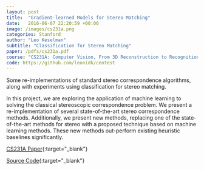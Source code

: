 ```yaml
---
layout: post
title:  "Gradient-learned Models for Stereo Matching"
date:   2016-06-07 22:20:59 +00:00
image: /images/cs231a.png
categories: Stanford
author: "Leo Keselman"
subtitle: "Classification for Stereo Matching"
paper: /pdfs/cs231a.pdf
course: "CS231A: Computer Vision, From 3D Reconstruction to Recognition"
code: https://github.com/leonidk/centest
---
```


Some re-implementations of standard stereo correspondence algorithms, along with experiments using classification for stereo matching. 

In this project, we are exploring the application of machine learning to solving the classical stereoscopic correspondence problem. We present a re-implementation of several state-of-the-art stereo correspondence methods. Additionally, we present new methods, replacing one of the state-of-the-art methods for stereo with a proposed technique based on machine learning methods. These new methods out-perform existing heuristic baselines significantly. 

[CS231A Paper](/pdfs/cs231a.pdf){:target="_blank"}

[Source Code](https://github.com/leonidk/centest){:target="_blank"}